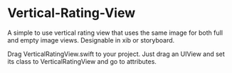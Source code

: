 # Vertical-Rating-View

A simple to use vertical rating view that uses the same image for both full and empty image views.
Designable in xib or storyboard.

Drag VerticalRatingView.swift to your project.
Just drag an UIView and set its class to VerticalRatingView and go to attributes.
